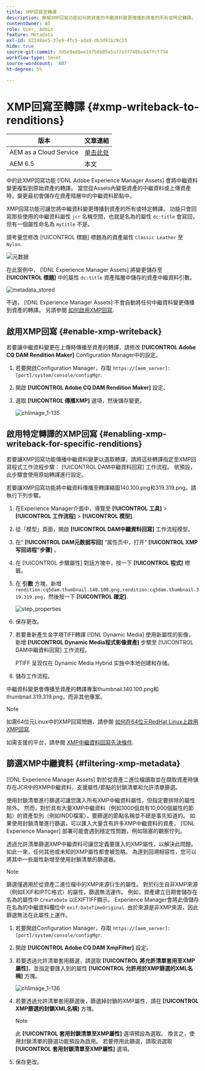 ```yaml
---
title: XMP回寫至轉譯
description: 瞭解XMP回寫功能如何將資產的中繼資料變更傳播到資產的所有或特定轉譯。
contentOwner: AG
role: User, Admin
feature: Metadata
exl-id: 82148ae5-37e9-4fc5-ada9-db3d91b29c33
hide: true
source-git-commit: 3d5e9ad8ee19756b05e5a77a3f748bc647fcf734
workflow-type: tm+mt
source-wordcount: '807'
ht-degree: 5%

---
```


# XMP回寫至轉譯 {#xmp-writeback-to-renditions}

| 版本 | 文章連結 |
| -------- | ---------------------------- |
| AEM as a Cloud Service | [单击此处](https://experienceleague.adobe.com/docs/experience-manager-cloud-service/content/assets/admin/xmp-metadata.html?lang=en) |
| AEM 6.5 | 本文 |

中的此XMP回寫功能 [!DNL Adobe Experience Manager Assets] 會將中繼資料變更複製到原始資產的轉譯。 當您從Assets內變更資產的中繼資料或上傳資產時，變更最初會儲存在資產階層中的中繼資料節點中。

XMP回寫功能可讓您將中繼資料變更傳播到資產的所有或特定轉譯。 功能只會回寫那些使用的中繼資料屬性 `jcr` 名稱空間，也就是名為的屬性 `dc:title` 會寫回，但有一個屬性命名為 `mytitle` 不是。

請考量您修改 [!UICONTROL 標題] 標題為的資產屬性 `Classic Leather` 至 `Nylon`.

![元数据](assets/metadata.png)

在此案例中， [!DNL Experience Manager Assets] 將變更儲存至 **[!UICONTROL 標題]** 中的屬性 `dc:title` 資產階層中儲存的資產中繼資料引數。

![metadata_stored](assets/metadata_stored.png)

不過， [!DNL Experience Manager Assets] 不會自動將任何中繼資料變更傳播到資產的轉譯。 另請參閱 [如何啟用XMP回寫](#enable-xmp-writeback).

## 啟用XMP回寫 {#enable-xmp-writeback}

若要讓中繼資料變更在上傳時傳播至資產的轉譯，請修改 **[!UICONTROL Adobe CQ DAM Rendition Maker]** Configuration Manager中的設定。

1. 若要開啟Configuration Manager，存取 `https://[aem_server]:[port]/system/console/configMgr`.
1. 開啟 **[!UICONTROL Adobe CQ DAM Rendition Maker]** 設定。
1. 選取 **[!UICONTROL 傳播XMP]** 選項，然後儲存變更。

   ![chlimage_1-135](assets/chlimage_1-346.png)

## 啟用特定轉譯的XMP回寫 {#enabling-xmp-writeback-for-specific-renditions}

若要讓XMP回寫功能傳播中繼資料變更以選取轉譯，請將這些轉譯指定至XMP回寫程式工作流程步驟： [!UICONTROL DAM中繼資料回寫] 工作流程。 依預設，此步驟會使用原始轉譯進行設定。

若要讓XMP回寫功能將中繼資料傳播至轉譯縮圖140.100.png和319.319.png，請執行下列步驟。

1. 在Experience Manager介面中，導覽至 **[!UICONTROL 工具]** > **[!UICONTROL 工作流程]** > **[!UICONTROL 模型]**.
1. 從「模型」頁面，開啟 **[!UICONTROL DAM中繼資料回寫]** 工作流程模型。
1. 在“ **[!UICONTROL DAM元数据写回]** ”属性页中，打开“ **[!UICONTROL XMP写回进程”步骤]** 。
1. 在 [!UICONTROL 步驟屬性] 對話方塊中，按一下 **[!UICONTROL 程式]** 標籤。
1. 在 **引數** 方塊，新增 `rendition:cq5dam.thumbnail.140.100.png,rendition:cq5dam.thumbnail.319.319.png`，然後按一下 **[!UICONTROL 確定]**.

   ![step_properties](assets/step_properties.png)

1. 保存更改。
1. 若要重新產生金字塔TIFF轉譯 [!DNL Dynamic Media] 使用新屬性的影像，新增 **[!UICONTROL Dynamic Media程式影像資產]** 步驟至 [!UICONTROL DAM中繼資料回寫] 工作流程。

   PTIFF 呈现仅在 Dynamic Media Hybrid 实施中本地创建和存储。

1. 儲存工作流程。

中繼資料變更會傳播至資產的轉譯專案thumbnail.140.100.png和thumbnail.319.319.png，而非其他專案。

>[!NOTE]
>
>如需64位元Linux中的XMP回寫問題，請參閱 [如何在64位元RedHat Linux上啟用XMP回寫](https://helpx.adobe.com/experience-manager/kb/enable-xmp-write-back-64-bit-redhat.html).
>
>如需支援的平台，請參閱 [XMP中繼資料回寫先決條件](/help/sites-deploying/technical-requirements.md#requirements-for-aem-assets-xmp-metadata-write-back).

## 篩選XMP中繼資料 {#filtering-xmp-metadata}

[!DNL Experience Manager Assets] 對於從資產二進位檔讀取並在擷取資產時儲存在JCR中的XMP中繼資料，支援屬性/節點的封鎖清單和允許清單篩選。

使用封鎖清單進行篩選可讓您匯入所有XMP中繼資料屬性，但指定要排除的屬性除外。 然而，對於具有大量XMP中繼資料（例如1000個具有10,000個屬性的節點）的資產型別（例如INDD檔案），要篩選的節點名稱並不總是事先知道的。 如果使用封鎖清單進行篩選，可以匯入大量含有許多XMP中繼資料的資產， [!DNL Experience Manager] 部署可能會遇到穩定性問題，例如阻塞的觀察佇列。

透過允許清單篩選XMP中繼資料可讓您定義要匯入的XMP屬性，以解決此問題。 如此一來，任何其他或未知的XMP屬性都會被忽略。 為達到回溯相容性，您可以將其中一些屬性新增至使用封鎖清單的篩選器。

>[!NOTE]
>
>篩選僅適用於從資產二進位檔中的XMP來源衍生的屬性。 對於衍生自非XMP來源（例如EXIF和IPTC格式）的屬性，篩選無法運作。 例如，資產建立日期會儲存在名為的屬性中 `CreateDate` 以EXIFTIFF顯示。 Experience Manager會將此值儲存在名為的中繼資料欄位中 `exif:DateTimeOriginal`. 由於來源是非XMP來源，因此篩選無法在此屬性上運作。

1. 若要開啟Configuration Manager，存取 `https://[aem_server]:[port]/system/console/configMgr`.
1. 開啟 **[!UICONTROL Adobe CQ DAM XmpFilter]** 設定。
1. 若要透過允許清單套用篩選，請選取 **[!UICONTROL 將允許清單套用至XMP屬性]**，並指定要匯入到的屬性 **[!UICONTROL 允許用於XMP篩選的XML名稱]** 方塊。

   ![chlimage_1-136](assets/chlimage_1-347.png)

1. 若要透過允許清單套用篩選後，篩選掉封鎖的XMP屬性，請在 **[!UICONTROL XMP篩選的封鎖XML名稱]** 方塊。

   >[!NOTE]
   >
   >此 **[!UICONTROL 套用封鎖清單至XMP屬性]** 選項預設為選取。 換言之，使用封鎖清單的篩選功能預設為啟用。 若要停用此篩選，請取消選取 **[!UICONTROL 套用封鎖清單至XMP屬性]** 選項。

1. 保存更改。
